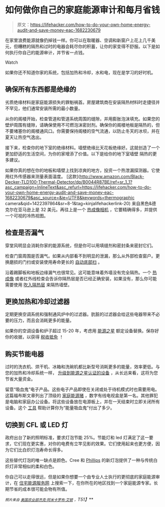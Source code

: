# 如何做你自己的家庭能源审计和每月省钱

> 原文：<https://lifehacker.com/how-to-do-your-own-home-energy-audit-and-save-money-eac-1682230679>

在家里浪费能源就像扔掉钱一样。你可以在取暖器、空调和新窗户上花上几千美元，但糟糕的隔热和过时的电器会耗尽你的积蓄，让你的家变得不舒服。以下是如何执行你自己的能源审计，并节省一点钱。

Watch

如果你还不知道你家的系统，包括加热和冷却，水和电，现在是学习的好时机。

## 确保所有东西都是绝缘的

劣质绝缘材料是家庭能源损失的罪魁祸首。房屋建筑商在安装隔热材料时走捷径并不罕见，他们通常安装所需的最小数量。

从你的阁楼开始，检查管道和管道系统周围的缝隙，并用膨胀泡沫填充。如果您的壁炉周围有缝隙，请确保使用不可燃泡沫密封剂。确保你的阁楼地板是隔热的，但不要堵塞你的阁楼通风口。你需要保持阁楼的空气流通，以防止冬天的冰坝，并在夏天让热空气逸出。

接下来，检查你的地下室的绝缘材料。墙壁绝缘比天花板绝缘好。这就创造了一个更加舒适的生活空间，为你的家增添了价值。以下是给你的地下室墙壁 隔热的更多建议。

如果你真的想在你的地板和墙壁上找到凉爽的地方，投资一个热泄漏探测器。它使用红外传感器来测量表面温度。 [这款](http://www.amazon.com/Black-Decker-TLD100-Thermal-Detector/dp/B0044R87BE/ref=sr_1_1?asc_campaign=InlineText&asc_refurl=https://lifehacker.com/how-to-do-your-own-home-energy-audit-and-save-money-eac-1682230679&asc_source=&ie=UTF8&keywords=thermographic camera&qid=1422397864&sr=8-1&tag=kinjalifehackerlink-20) 来自黑色&德克尔在亚马逊上是 32 美元。再往上是一个 [热成像相机](http://www.amazon.com/Milwaukee-2260-21-M12-Thermal-Imager/dp/B007IUYCYK?asc_campaign=InlineText&asc_refurl=https://lifehacker.com/how-to-do-your-own-home-energy-audit-and-save-money-eac-1682230679&asc_source=&tag=kinjalifehackerlink-20) ，它要精确得多，并提供一个可视的冷热视图。

## 检查是否漏气

穿堂风明显会消耗你家的能源系统，但是你可以用填缝剂和密封条来密封它们。

检查门窗周围是否漏气。如果从内部看不到明显的泄漏，那么从外部检查窗户。更换磨损的门扫或安装使用寿命更长的 [自动底部扫](http://workshop.lifehacker.com/keep-your-house-warmer-with-an-automatic-door-bottom-sw-1668307003) 。

沿着踢脚板和地板边缘漏气也很常见。这可能意味着外墙没有完全隔热。一个 [热成像](http://energy.gov/energysaver/articles/thermographic-inspections) 或者红外线检查会告诉你隔热层是否已经正确安装，如果没有，那么你可能需要使用 [吹入隔热层](http://homeguides.sfgate.com/insulate-wall-finished-53825.html) 来隔热墙壁。

## 更换加热和冷却过滤器

定期更换空调系统和强制通风炉中的过滤器。肮脏的过滤器会给这些电器带来不必要的压力，而且会消耗更多的能量。

如果你的空调设备和炉子超过 15-20 年，考虑用 [能源之星](http://www.energystar.gov/) 额定设备替换。保存好你的收据，以获得 [税收抵免](http://www.energystar.gov/about/federal_tax_credits) ！

## 购买节能电器

过时的洗衣机、烘干机、冰箱和洗碗机都比新型号消耗更多的能量，效率更低。与您的加热和冷却系统一样， [升级到能源之星认证的设备](http://lifehacker.com/what-appliances-are-worth-upgrading-5873658) ，从长远来看，这将为您节省大量资金。

留意“吸血鬼”电子产品。这些电子产品即使在关闭或处于待机模式时也需要用电。这篇福布斯文章列出了顶级的 [家庭能源猪](http://www.forbes.com/sites/williampentland/2011/09/03/top-26-home-energy-hogs-turned-off/) ，数字有线电视盒是第一名。其他罪犯是电脑和家庭办公设备。将这些设备放在电源板上，并在一天结束时立即关闭所有设备。这个 [工具](http://twocents.lifehacker.com/this-tool-calculates-how-much-you-pay-for-energy-vampi-1648697590) 帮助计算你为“能量吸血鬼”付出了多少。

## 切换到 CFL 或 LED 灯

政府出台了新的照明标准，要求灯泡节能 25%。节能灯和 led 灯满足了这一要求，它们现在更实惠，对你的电费有立竿见影的效果。它们使用起来也更方便，因为它们比白炽灯泡寿命长得多。

这些替代灯泡的唯一缺点是颜色。Cree 和 [Phillips](http://gizmodo.com/philips-new-clear-led-bulbs-look-just-like-incandescen-1556835056) 的新灯泡提供了一种与传统白炽灯非常相似的柔和白色。

你自己可以走得很远，但是如果你想要一个由专业人士执行的更彻底的家庭能源审计，在 [住宅能源服务网](http://www.resnet.us/directory/search#) 上搜索一下，在你所在的地区找到一个家庭能源专家。长期节省的成本很可能会物有所值。

<small>*照片来自*</small> [<small>*美国农业部*</small>](https://www.flickr.com/photos/usdagov/5198168203/in/photolist-8VkYiH-q4uZ7u-rtJjx-i8cewd-8Vp1Wb-3gwpzj-3gwoX3-jRgsii-3gs1nn-jDWxZG-5b3jfo-i8ca2n-jDWxJb-7BfPha-5w7MGZ-9G2Rhz-9G5Kko-dpL7Tn-5w7YqF-5w7YkD-5w7YuB-5w7YgT-5wc8D3-5w7MAX-cEsVpL-bKyWbz-bKyXAV-bwEf6N-bKyWRR-aUPkhF-i8cQbn-i8ce38-i8c9vH-i8cKw2-i8cf3U-i8ct5Y-i8cn9Q-i8cfi4-i8cK2e-i8cnPA-i8cnjh-jDVhwD-cdVZ6u-q4BydM-qm3RNr-cVwz9S-jDUkVr-cVwyrs-i8cHvi-bsb3D1/)<small></small>*[<small>*杰克·阿米卡*</small>](https://www.flickr.com/photos/spyker3292/4758186395/in/photolist-8fsX3t-g8SqaC-g8SYKC-g8SXXT-g8TpZW-g8Se9t-g8ShC2-g8SS8r-g8SfXD-g8SJSL-g8SmRw-8wE5bM-CmRCp-8wE4dF-8wH5G1-8wE6xK-8wH5Ub-8wE676-8wE5UH-8wH6WQ-8wE4Mt-8wE4ZF-8wE4oB-8wE6k4-8wH5ws-g8TnvY-g8TvtD-g8SReU-g8T2Z1-g8So7u-g8SFhG-g8SZF2-g8SQUK-g8SPNM-g8SaZH-g8TkWW-g8TbRZ-g8TrcT-g8SwfG-8nuyem-noUJ4Z-faCw6i-dUxsVS-4AhFfP-faCxAn-faSMt7-7ezNX4-peK46r-nB38S7-ep4QM)<small></small>*[<small>*罗布·艾顿*</small>](https://www.flickr.com/photos/aoisakana/428815474/in/photolist-DTMUf-df63BG-389LZD-9W6Bi7-8UQakN-bEKeVt-2FLx1T-798vhC-73bpz8-7b1Ffq-dH82dA-ptQQds-2Hsku-6uf2QW-4Q16sX-4Q16pZ-jePp9-7hseTn-6XxBqK-9FH78T-dvc98e-bAjGDG-9FH6ze-9FH6Gi-9FL36A-9FH6Yi-9FH7ov-9FH7fF-9FL2F5-8ymEQk-g5aUc-3k9hh6-7Khxs-9czrEd-64DGus-hpt6h-4mtwz1-awiMpo-e492HT-iS2nF-neW2xA-4hKMZ9-GBeaN-5LU1TV-3EqwL-cmB1U3-89ysPC-7PnV2d-ciKN6Y-9fHaCL) <small>*，*</small>*T51】***